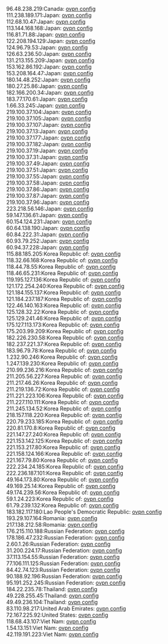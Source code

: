 96.48.238.219:Canada: [ovpn config](vpn/96_48_238_219.ovpn)  
111.238.189.171:Japan: [ovpn config](vpn/111_238_189_171.ovpn)  
112.68.10.47:Japan: [ovpn config](vpn/112_68_10_47.ovpn)  
113.144.168.168:Japan: [ovpn config](vpn/113_144_168_168.ovpn)  
116.81.71.88:Japan: [ovpn config](vpn/116_81_71_88.ovpn)  
122.208.194.129:Japan: [ovpn config](vpn/122_208_194_129.ovpn)  
124.96.79.53:Japan: [ovpn config](vpn/124_96_79_53.ovpn)  
126.63.236.50:Japan: [ovpn config](vpn/126_63_236_50.ovpn)  
131.213.155.209:Japan: [ovpn config](vpn/131_213_155_209.ovpn)  
153.162.86.192:Japan: [ovpn config](vpn/153_162_86_192.ovpn)  
153.208.164.47:Japan: [ovpn config](vpn/153_208_164_47.ovpn)  
180.14.48.252:Japan: [ovpn config](vpn/180_14_48_252.ovpn)  
180.27.25.86:Japan: [ovpn config](vpn/180_27_25_86.ovpn)  
182.166.200.34:Japan: [ovpn config](vpn/182_166_200_34.ovpn)  
183.77.170.61:Japan: [ovpn config](vpn/183_77_170_61.ovpn)  
1.66.33.245:Japan: [ovpn config](vpn/1_66_33_245.ovpn)  
219.100.37.104:Japan: [ovpn config](vpn/219_100_37_104.ovpn)  
219.100.37.105:Japan: [ovpn config](vpn/219_100_37_105.ovpn)  
219.100.37.107:Japan: [ovpn config](vpn/219_100_37_107.ovpn)  
219.100.37.13:Japan: [ovpn config](vpn/219_100_37_13.ovpn)  
219.100.37.177:Japan: [ovpn config](vpn/219_100_37_177.ovpn)  
219.100.37.182:Japan: [ovpn config](vpn/219_100_37_182.ovpn)  
219.100.37.19:Japan: [ovpn config](vpn/219_100_37_19.ovpn)  
219.100.37.31:Japan: [ovpn config](vpn/219_100_37_31.ovpn)  
219.100.37.49:Japan: [ovpn config](vpn/219_100_37_49.ovpn)  
219.100.37.51:Japan: [ovpn config](vpn/219_100_37_51.ovpn)  
219.100.37.55:Japan: [ovpn config](vpn/219_100_37_55.ovpn)  
219.100.37.58:Japan: [ovpn config](vpn/219_100_37_58.ovpn)  
219.100.37.86:Japan: [ovpn config](vpn/219_100_37_86.ovpn)  
219.100.37.87:Japan: [ovpn config](vpn/219_100_37_87.ovpn)  
219.100.37.96:Japan: [ovpn config](vpn/219_100_37_96.ovpn)  
223.218.56.146:Japan: [ovpn config](vpn/223_218_56_146.ovpn)  
59.147.136.61:Japan: [ovpn config](vpn/59_147_136_61.ovpn)  
60.154.124.231:Japan: [ovpn config](vpn/60_154_124_231.ovpn)  
60.64.138.190:Japan: [ovpn config](vpn/60_64_138_190.ovpn)  
60.84.222.31:Japan: [ovpn config](vpn/60_84_222_31.ovpn)  
60.93.79.252:Japan: [ovpn config](vpn/60_93_79_252.ovpn)  
60.94.37.228:Japan: [ovpn config](vpn/60_94_37_228.ovpn)  
115.88.185.205:Korea Republic of: [ovpn config](vpn/115_88_185_205.ovpn)  
118.32.66.168:Korea Republic of: [ovpn config](vpn/118_32_66_168.ovpn)  
118.44.78.55:Korea Republic of: [ovpn config](vpn/118_44_78_55.ovpn)  
118.46.65.231:Korea Republic of: [ovpn config](vpn/118_46_65_231.ovpn)  
119.195.127.136:Korea Republic of: [ovpn config](vpn/119_195_127_136.ovpn)  
121.172.254.240:Korea Republic of: [ovpn config](vpn/121_172_254_240.ovpn)  
121.184.155.137:Korea Republic of: [ovpn config](vpn/121_184_155_137.ovpn)  
121.184.237.187:Korea Republic of: [ovpn config](vpn/121_184_237_187.ovpn)  
122.46.140.163:Korea Republic of: [ovpn config](vpn/122_46_140_163.ovpn)  
125.128.32.22:Korea Republic of: [ovpn config](vpn/125_128_32_22.ovpn)  
125.129.241.46:Korea Republic of: [ovpn config](vpn/125_129_241_46.ovpn)  
175.127.113.173:Korea Republic of: [ovpn config](vpn/175_127_113_173.ovpn)  
175.203.99.209:Korea Republic of: [ovpn config](vpn/175_203_99_209.ovpn)  
182.226.230.58:Korea Republic of: [ovpn config](vpn/182_226_230_58.ovpn)  
182.237.221.37:Korea Republic of: [ovpn config](vpn/182_237_221_37.ovpn)  
183.96.79.78:Korea Republic of: [ovpn config](vpn/183_96_79_78.ovpn)  
1.232.90.246:Korea Republic of: [ovpn config](vpn/1_232_90_246.ovpn)  
1.247.139.230:Korea Republic of: [ovpn config](vpn/1_247_139_230.ovpn)  
210.99.236.216:Korea Republic of: [ovpn config](vpn/210_99_236_216.ovpn)  
211.205.56.227:Korea Republic of: [ovpn config](vpn/211_205_56_227.ovpn)  
211.217.46.26:Korea Republic of: [ovpn config](vpn/211_217_46_26.ovpn)  
211.219.136.72:Korea Republic of: [ovpn config](vpn/211_219_136_72.ovpn)  
211.221.223.106:Korea Republic of: [ovpn config](vpn/211_221_223_106.ovpn)  
211.227.110.111:Korea Republic of: [ovpn config](vpn/211_227_110_111.ovpn)  
211.245.134.52:Korea Republic of: [ovpn config](vpn/211_245_134_52.ovpn)  
218.157.118.220:Korea Republic of: [ovpn config](vpn/218_157_118_220.ovpn)  
220.79.233.185:Korea Republic of: [ovpn config](vpn/220_79_233_185.ovpn)  
220.81.170.8:Korea Republic of: [ovpn config](vpn/220_81_170_8.ovpn)  
221.147.27.240:Korea Republic of: [ovpn config](vpn/221_147_27_240.ovpn)  
221.153.142.125:Korea Republic of: [ovpn config](vpn/221_153_142_125.ovpn)  
221.153.217.80:Korea Republic of: [ovpn config](vpn/221_153_217_80.ovpn)  
221.158.124.166:Korea Republic of: [ovpn config](vpn/221_158_124_166.ovpn)  
221.167.79.80:Korea Republic of: [ovpn config](vpn/221_167_79_80.ovpn)  
222.234.24.185:Korea Republic of: [ovpn config](vpn/222_234_24_185.ovpn)  
222.236.187.101:Korea Republic of: [ovpn config](vpn/222_236_187_101.ovpn)  
49.164.173.80:Korea Republic of: [ovpn config](vpn/49_164_173_80.ovpn)  
49.169.25.14:Korea Republic of: [ovpn config](vpn/49_169_25_14.ovpn)  
49.174.239.56:Korea Republic of: [ovpn config](vpn/49_174_239_56.ovpn)  
59.1.24.223:Korea Republic of: [ovpn config](vpn/59_1_24_223.ovpn)  
61.79.239.132:Korea Republic of: [ovpn config](vpn/61_79_239_132.ovpn)  
183.182.117.180:Lao People's Democratic Republic: [ovpn config](vpn/183_182_117_180.ovpn)  
193.29.107.164:Romania: [ovpn config](vpn/193_29_107_164.ovpn)  
217.138.212.58:Romania: [ovpn config](vpn/217_138_212_58.ovpn)  
176.215.110.188:Russian Federation: [ovpn config](vpn/176_215_110_188.ovpn)  
178.186.47.232:Russian Federation: [ovpn config](vpn/178_186_47_232.ovpn)  
2.60.1.26:Russian Federation: [ovpn config](vpn/2_60_1_26.ovpn)  
31.200.224.17:Russian Federation: [ovpn config](vpn/31_200_224_17.ovpn)  
37.113.154.55:Russian Federation: [ovpn config](vpn/37_113_154_55.ovpn)  
77.106.111.125:Russian Federation: [ovpn config](vpn/77_106_111_125.ovpn)  
84.42.74.123:Russian Federation: [ovpn config](vpn/84_42_74_123.ovpn)  
90.188.92.196:Russian Federation: [ovpn config](vpn/90_188_92_196.ovpn)  
95.191.252.245:Russian Federation: [ovpn config](vpn/95_191_252_245.ovpn)  
184.22.235.78:Thailand: [ovpn config](vpn/184_22_235_78.ovpn)  
49.228.255.45:Thailand: [ovpn config](vpn/49_228_255_45.ovpn)  
49.49.236.104:Thailand: [ovpn config](vpn/49_49_236_104.ovpn)  
83.110.98.217:United Arab Emirates: [ovpn config](vpn/83_110_98_217.ovpn)  
72.167.225.92:United States: [ovpn config](vpn/72_167_225_92.ovpn)  
118.68.43.107:Viet Nam: [ovpn config](vpn/118_68_43_107.ovpn)  
1.54.13.151:Viet Nam: [ovpn config](vpn/1_54_13_151.ovpn)  
42.119.191.223:Viet Nam: [ovpn config](vpn/42_119_191_223.ovpn)  
